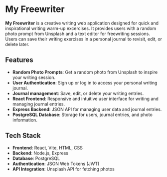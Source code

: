 # My Freewriter

**My Freewriter** is a creative writing web application designed for quick and inspirational writing warm-up excercises. It provides users with a random photo prompt from Unsplash and a text editor for freewriting sessions. Users can save their writing exercises in a personal journal to revisit, edit, or delete later.

## Features
- **Random Photo Prompts**: Get a random photo from Unsplash to inspire your writing session.
- **User Authentication**: Sign up or log in to access your personal writing journal.
- **Journal management**: Save, edit, or delete your writing entries.
- **React Frontend**: Responsive and intuitive user interface for writing and managing journal entries.
- **Express Backend**: JSON API for managing user data and journal entries.
- **PostgreSQL Database**: Storage for users, journal entries, and photo information.

## Tech Stack
- **Frontend**: React, Vite, HTML, CSS
- **Backend**: Node.js, Express
- **Database**: PostgreSQL
- **Authentication**: JSON Web Tokens (JWT) 
- **API Integration**: Unsplash API for fetching photos
